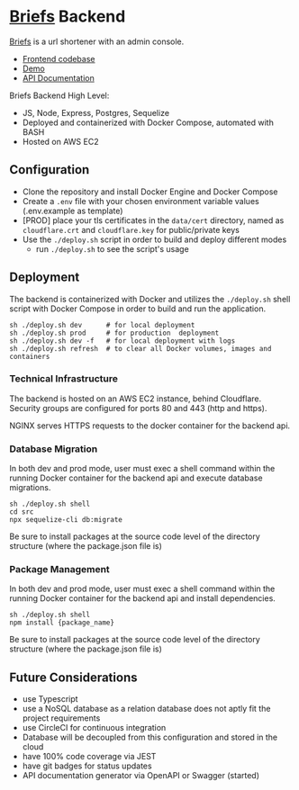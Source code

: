 # [Briefs](https://make.briefs.link) Backend

[Briefs](https://make.briefs.link) is a url shortener with an admin console.
- [Frontend codebase](https://github.com/benjaminykim/briefs-website)
- [Demo](https://make.briefs.link)
- [API Documentation](https://briefs.link/docs)

Briefs Backend High Level:
- JS, Node, Express, Postgres, Sequelize
- Deployed and containerized with Docker Compose, automated with BASH
- Hosted on AWS EC2

## Configuration
- Clone the repository and install Docker Engine and Docker Compose
- Create a `.env` file with your chosen environment variable values (.env.example as template)
- [PROD] place your tls certificates in the `data/cert` directory, named as `cloudflare.crt` and `cloudflare.key` for public/private keys
- Use the `./deploy.sh` script in order to build and deploy different modes
  - run `./deploy.sh` to see the script's usage

## Deployment

The backend is containerized with Docker and utilizes the `./deploy.sh` shell script with Docker Compose in order to
build and run the application.

```
sh ./deploy.sh dev      # for local deployment
sh ./deploy.sh prod     # for production  deployment
sh ./deploy.sh dev -f   # for local deployment with logs
sh ./deploy.sh refresh  # to clear all Docker volumes, images and containers
```

### Technical Infrastructure

The backend is hosted on an AWS EC2 instance, behind Cloudflare. Security groups are configured for ports 80 and 443 (http and https).

NGINX serves HTTPS requests to the docker container for the backend api.

### Database Migration

In both dev and prod mode, user must exec a shell command within the running Docker container for the backend api and execute database migrations.

```
sh ./deploy.sh shell
cd src
npx sequelize-cli db:migrate
```

Be sure to install packages at the source code level of the directory structure (where the package.json file is)

### Package Management

In both dev and prod mode, user must exec a shell command within the running Docker container for the backend api and install dependencies.

```
sh ./deploy.sh shell
npm install {package_name}
```

Be sure to install packages at the source code level of the directory structure (where the package.json file is)

## Future Considerations

- use Typescript
- use a NoSQL database as a relation database does not aptly fit the project requirements
- use CircleCI for continuous integration
- Database will be decoupled from this configuration and stored in the cloud
- have 100% code coverage via JEST
- have git badges for status updates
- API documentation generator via OpenAPI or Swagger (started)
